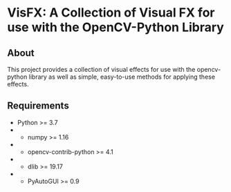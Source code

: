 # VisFX: A Collection of Visual FX for use with the OpenCV-Python Library

## About
This project provides a collection of visual effects for use with the opencv-python library as well as simple, easy-to-use methods for applying these effects.

## Requirements
- Python >= 3.7
- - numpy >= 1.16
- - opencv-contrib-python >= 4.1
- - dlib >= 19.17
- - PyAutoGUI >= 0.9